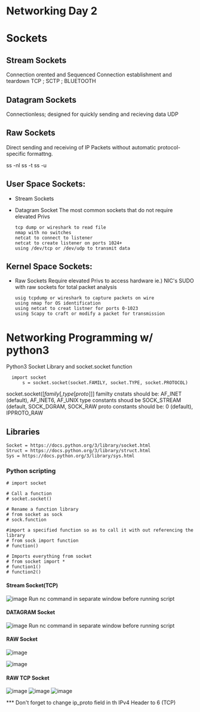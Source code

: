 # Networking Day 2
# Sockets

## Stream Sockets
  Connection orented and Sequenced
  Connection establishment and teardown
  TCP ; SCTP ; BLUETOOTH
  
## Datagram Sockets
  Connectionless; designed for quickly sending and recieving data
  UDP
## Raw Sockets
  Direct sending and receiving of IP Packets without automatic protocol-specific formattng.

ss -nl
ss -t
ss -u

## User Space Sockets:
  * Stream Sockets
  * Datagram Socket
    The most common sockets that do not require elevated Privs

        tcp dump or wireshark to read file
        nmap with no switches
        netcat to connect to listener
        netcat to create listener on ports 1024+
        using /dev/tcp or /dev/udp to transmit data
    
## Kernel Space Sockets:
  * Raw Sockets
    Require elevated Privs to access hardware ie.) NIC's
    SUDO  with raw sockets for total packet analysis

        usig tcpdump or wireshark to capture packets on wire
        using nmap for OS identification
        using netcat to creat listner for ports 0-1023
        using Scapy to craft or modify a packet for transmission

# Networking Programming w/ python3

  Python3 Socket Library and socket.socket function

      import socket
          s = socket.socket(socket.FAMILY, socket.TYPE, socket.PROTOCOL)

  socket.socket([*family*[,*type*[*proto*]]]
   familty cnstats should be: AF_INET (default), AF_INET6, AF_UNIX
   type constants shoud be SOCK_STREAM (default, SOCK_DGRAM, SOCK_RAW
   proto constants should be: 0 (default), IPPROTO_RAW

## Libraries 
    Socket = https://docs.python.org/3/library/socket.html
    Struct = https://docs.python.org/3/library/struct.html
    Sys = https://docs.python.org/3/library/sys.html

### Python scripting

    # import socket
    
    # Call a function
    # socket.socket()
    
    # Rename a function library
    # from socket as sock
    # sock.function
    
    #import a specified function so as to call it with out referencing the library
    # from sock import function
    # function()
    
    # Imports everything from socket
    # from socket import *
    # function1()
    # function2()
    
    
#### Stream Socket(TCP)    
    
![image](https://github.com/SoulPiercer/COSC-Notes/assets/108113301/68070a0d-7134-4dbe-8d78-42ebe4f5bbbe)
Run nc command in separate window before running script

#### DATAGRAM Socket 
![image](https://github.com/SoulPiercer/COSC-Notes/assets/108113301/89dfe1e3-5bd0-42f9-9410-466f7d2737eb)
Run nc command in separate window before running script

#### RAW Socket
![image](https://github.com/SoulPiercer/COSC-Notes/assets/108113301/2b00de83-f1c3-43be-bfaa-f45725d1b090)

![image](https://github.com/SoulPiercer/COSC-Notes/assets/108113301/541006a6-a256-4bb3-956d-da54ab8a7de7)
#### RAW TCP Socket

![image](https://github.com/SoulPiercer/COSC-Notes/assets/108113301/0eb81167-d62f-4717-bb0f-682ed068be65)
![image](https://github.com/SoulPiercer/COSC-Notes/assets/108113301/67d72f66-4c65-4d74-a6de-a41f41255f61)
![image](https://github.com/SoulPiercer/COSC-Notes/assets/108113301/1de68ed8-f50f-4e96-b375-f281f54f7b5f)


*** Don't forget to change ip_proto field in th IPv4 Header to 6 (TCP)


  
